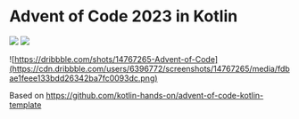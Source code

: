 # Advent of Code 2023 in Kotlin

![](https://img.shields.io/badge/day%20📅-9-blue) ![](https://img.shields.io/badge/stars%20⭐-16-yellow)

![https://dribbble.com/shots/14767265-Advent-of-Code](https://cdn.dribbble.com/users/6396772/screenshots/14767265/media/fdbae1feee133bdd26342ba7fc0093dc.png)

Based on https://github.com/kotlin-hands-on/advent-of-code-kotlin-template
